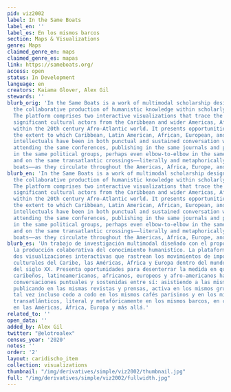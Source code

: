 ```yaml
---
pid: viz2002
label: In the Same Boats
label_en: ''
label_es: En los mismos barcos
section: Maps & Visualizations
genre: Maps
claimed_genre_en: maps
claimed_genre_es: mapas
link: https://sameboats.org/
access: open
status: In Development
language: en
creators: Kaiama Glover, Alex Gil
stewards: ''
blurb_orig: 'In the Same Boats is a work of multimodal scholarship designed to encourage
  the collaborative production of humanistic knowledge within scholarly communities.
  The platform comprises two interactive visualizations that trace the movements of
  significant cultural actors from the Caribbean and wider Americas, Africa, and Europe
  within the 20th century Afro-Atlantic world. It presents opportunities for unearthing
  the extent to which Caribbean, Latin American, African, European, and Afro-American
  intellectuals have been in both punctual and sustained conversation with one another:
  attending the same conferences, publishing in the same journals and presses, active
  in the same political groups, perhaps even elbow-to-elbow in the same Parisian cafés
  and on the same transatlantic crossings––literally and metaphorically in the same
  boats––as they circulate throughout the Americas, Africa, Europe, and beyond.'
blurb_en: 'In the Same Boats is a work of multimodal scholarship designed to encourage
  the collaborative production of humanistic knowledge within scholarly communities.
  The platform comprises two interactive visualizations that trace the movements of
  significant cultural actors from the Caribbean and wider Americas, Africa, and Europe
  within the 20th century Afro-Atlantic world. It presents opportunities for unearthing
  the extent to which Caribbean, Latin American, African, European, and Afro-American
  intellectuals have been in both punctual and sustained conversation with one another:
  attending the same conferences, publishing in the same journals and presses, active
  in the same political groups, perhaps even elbow-to-elbow in the same Parisian cafés
  and on the same transatlantic crossings––literally and metaphorically in the same
  boats––as they circulate throughout the Americas, Africa, Europe, and beyond.'
blurb_es: 'Un trabajo de investigación multimodal diseñado con el propósito de fomentar
  la producción colaborativa del conocimiento humanistíco. La plataforma comprende
  dos visualizaciones interactivas que rastrean los movimientos de importantes actores
  culturales del Caribe, las Américas, África y Europa dentro del mundo afroatántico
  del siglo XX. Presenta oportunidades para desenterrar la medida en que los intelectuales
  caribeños, latinoamericanos, africanos, europeos y afro-americanos han estado en
  conversaciones puntuales y sostenidas entre sí: asistiendo a las mismas conferencias,
  publicando en las mismas revistas y prensas, activa en los mismos grupos políticos,
  tal vez incluso codo a codo en los mismos cafés parisinos y en los mismos buques
  transatlánticos, literal y metafóricamente en los mismos barcos, en circulación
  en las Américas, África, Europa y más allá.'
related_to: ''
open_data: ''
added_by: Alex Gil
twitter: "@elotroalex"
census_year: '2020'
notes: ''
order: '2'
layout: caridischo_item
collection: visualizations
thumbnail: "/img/derivatives/simple/viz2002/thumbnail.jpg"
full: "/img/derivatives/simple/viz2002/fullwidth.jpg"
---
```

